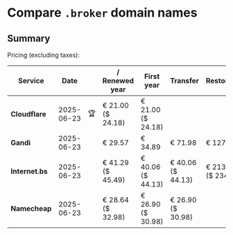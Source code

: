 # Compare `.broker` domain names

## Summary

Pricing (excluding taxes):

| Service | Date |  | / Renewed year | First year | Transfer | Restoration |
|--|--|--|--|--|--|--|
| **Cloudflare** | 2025-06-23 | 🏆 | € 21.00<br>($ 24.18) | € 21.00<br>($ 24.18) |  |  |
| **Gandi** | 2025-06-23 |  | € 29.57 | € 34.89 | € 71.98 | € 127.06 |
| **Internet.bs** | 2025-06-23 |  | € 41.29<br>($ 45.49) | € 40.06<br>($ 44.13) | € 40.06<br>($ 44.13) | € 213.05<br>($ 234.69) |
| **Namecheap** | 2025-06-23 |  | € 28.64<br>($ 32.98) | € 26.90<br>($ 30.98) | € 26.90<br>($ 30.98) |  |
